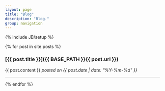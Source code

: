 ```yaml
---
layout: page
title: "Blog"
description: "Blog."
group: navigation
---
```

{% include JB/setup %}

{% for post in site.posts %}
### [{{ post.title }}]({{ BASE_PATH }}{{ post.url }})
{{ post.content }}
<i>posted on {{ post.date | date: "%Y-%m-%d" }}</i>
<hr>
{% endfor %}
